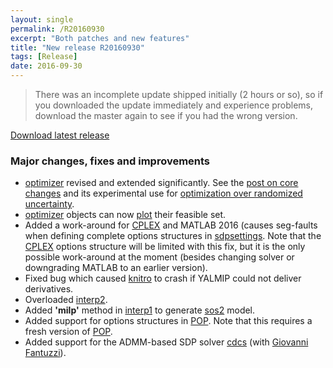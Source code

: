 ```yaml
---
layout: single
permalink: /R20160930
excerpt: "Both patches and new features"
title: "New release R20160930"
tags: [Release]
date: 2016-09-30
---
```


> There was an incomplete update shipped initially (2 hours or so), so if you downloaded the update immediately and experience problems, download the master again to see if you had the wrong version.

[Download latest release](/download)

### Major changes, fixes and improvements

* [optimizer](/command/optimizer) revised and extended significantly. See the [post on core changes](/optimizerupdates) and its experimental use for [optimization over randomized uncertainty](/example/scenariosampling).
* [optimizer](/command/optimizer) objects can now [plot](/command/plot) their feasible set.
* Added a work-around for [CPLEX](/solver/cplex) and MATLAB 2016 (causes seg-faults when defining complete options structures in [sdpsettings](/command/sdpsettings). Note that the [CPLEX](/solver/cplex) options structure will be limited with this fix, but it is the only possible work-around at the moment (besides changing solver or downgrading MATLAB to an earlier version).
* Fixed bug which caused [knitro](/solver/knitro) to crash if YALMIP could not deliver derivatives.
* Overloaded [interp2](/command/interp2).
* Added **'milp'** method in [interp1](/command/interp1) to generate [sos2](/command/sos2) model.
* Added support for options structures in [POP](/solver/pop). Note that this requires a fresh version of [POP](/solver/pop).
* Added support for the ADMM-based SDP solver [cdcs](/solver/cdcs) (with [Giovanni Fantuzzi](https://github.com/giofantuzzi)).

